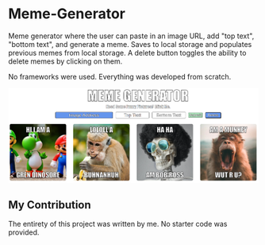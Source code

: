 # Meme-Generator

Meme generator where the user can paste in an image URL, add "top text", "bottom text", and generate a meme. Saves to local storage and populates previous memes from local storage. A delete button toggles the ability to delete memes by clicking on them.

No frameworks were used. Everything was developed from scratch.

<p align="center">
     <img src="app.png" alt="App">
</p>

## My Contribution
The entirety of this project was written by me. No starter code was provided.
